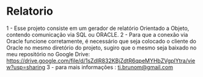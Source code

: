 # Relatorio
1 - Esse projeto consiste em um gerador de relatório Orientado a Objeto, contendo comunicação via SQL ou ORACLE.
2 - Para que a conexão via Oracle funcione corretamente, é necessário que seja colocado o cliente do Oracle no mesmo diretório do projeto, sugiro que o mesmo seja baixado no meu repositório no Google Drive: https://drive.google.com/file/d/1sZdlR832KBjZdtR6qpeMYHbZVgplYtra/view?usp=sharing
3 - para mais informações : ti.brunom@gmail.com
